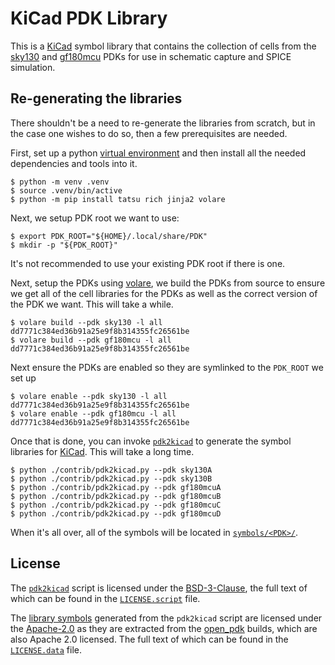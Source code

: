 # KiCad PDK Library

This is a [KiCad] symbol library that contains the collection of cells from the [sky130] and [gf180mcu] PDKs for use in schematic capture and SPICE simulation.


## Re-generating the libraries

There shouldn't be a need to re-generate the libraries from scratch, but in the case one wishes to do so, then a few prerequisites are needed.

First, set up a python [virtual environment](https://docs.python.org/3/tutorial/venv.html) and then install all the needed dependencies and tools into it.

```
$ python -m venv .venv
$ source .venv/bin/active
$ python -m pip install tatsu rich jinja2 volare
```

Next, we setup PDK root we want to use:

```
$ export PDK_ROOT="${HOME}/.local/share/PDK"
$ mkdir -p "${PDK_ROOT}"
```

It's not recommended to use your existing PDK root if there is one.

Next, setup the PDKs using [volare], we build the PDKs from source to ensure we get all of the cell libraries for the PDKs as well as the correct version of the PDK we want. This will take a while.

```
$ volare build --pdk sky130 -l all dd7771c384ed36b91a25e9f8b314355fc26561be
$ volare build --pdk gf180mcu -l all dd7771c384ed36b91a25e9f8b314355fc26561be

```

Next ensure the PDKs are enabled so they are symlinked to the `PDK_ROOT` we set up

```
$ volare enable --pdk sky130 -l all dd7771c384ed36b91a25e9f8b314355fc26561be
$ volare enable --pdk gf180mcu -l all dd7771c384ed36b91a25e9f8b314355fc26561be
```

Once that is done, you can invoke [`pdk2kicad`](./contrib/pdk2kicad.py) to generate the symbol libraries for [KiCad]. This will take a long time.

```
$ python ./contrib/pdk2kicad.py --pdk sky130A
$ python ./contrib/pdk2kicad.py --pdk sky130B
$ python ./contrib/pdk2kicad.py --pdk gf180mcuA
$ python ./contrib/pdk2kicad.py --pdk gf180mcuB
$ python ./contrib/pdk2kicad.py --pdk gf180mcuC
$ python ./contrib/pdk2kicad.py --pdk gf180mcuD
```

When it's all over, all of the symbols will be located in [`symbols/<PDK>/`](./symbols/).


## License

The [`pdk2kicad`](./contrib/pdk2kicad.py) script is licensed under the [BSD-3-Clause](https://spdx.org/licenses/BSD-3-Clause.html), the full text of which can be found in the [`LICENSE.script`](./LICENSE.script) file.

The [library symbols](./symbols/) generated from the `pdk2kicad` script are licensed under the [Apache-2.0](https://spdx.org/licenses/Apache-2.0.html) as they are extracted from the [open_pdk] builds, which are also Apache 2.0 licensed. The full text of which can be found in the [`LICENSE.data`](./LICENSE.data) file.


[KiCad]: https://www.kicad.org/
[sky130]: https://skywater-pdk.readthedocs.io/en/main/
[gf180mcu]: https://gf180mcu-pdk.readthedocs.io/en/latest/
[open_pdk]: https://github.com/RTimothyEdwards/open_pdks
[volare]: https://github.com/efabless/volare
